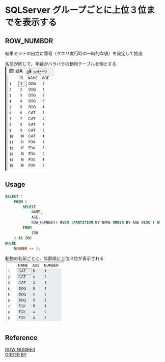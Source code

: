 # SQLServer グループごとに上位３位までを表示する

## ROW_NUMBDR
結果セットの出力に番号（クエリ実行時の一時的な値）を設定して抽出

名前が同じで、年齢がバラバラの動物テーブルを例とする<br>
![example](img/sql_eg_rownumber.png)

## Usage
```sql
SELECT *
    FROM (
        SELECT
            NAME,
            AGE,
            ROW_NUMBER() OVER (PARTITION BY NAME ORDER BY AGE DESC ) AS NUMBER
        FROM
            ZOO
    ) AS ZOO
WHERE
    NUMBER <= 3;
```

動物の名前ごとに、年齢順に上位３位が表示される<br>
![result](img/sql_eg_rownumber_result.png)

## Reference
[ROW NUMBER](https://docs.microsoft.com/ja-jp/sql/t-sql/functions/row-number-transact-sql?view=sql-server-ver15:title)<br>
[ORDER BY](https://docs.microsoft.com/ja-jp/sql/t-sql/queries/select-order-by-clause-transact-sql?view=sql-server-ver15:title)<br>
